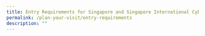 ```yaml
---
title: Entry Requirements for Singapore and Singapore International Cyber Week 2022
permalink: /plan-your-visit/entry-requirements
description: ""
---
```

